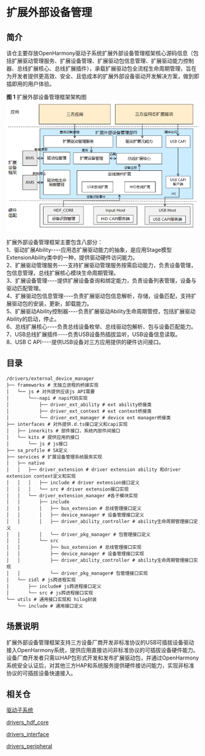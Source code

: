 # 扩展外部设备管理

## 简介

该仓主要存放OpenHarmony驱动子系统扩展外部设备管理框架核心源码信息（包括扩展驱动管理服务、扩展设备管理、扩展驱动包信息管理、扩展驱动能力控制器、总线扩展核心、总线扩展插件），承载扩展驱动包全流程生命周期管理，旨在为开发者提供更高效、安全、且低成本的扩展外部设备驱动开发解决方案，做到即插即用的用户体验。

**图 1**  扩展外部设备管理框架架构图 
![](figures/architecture-of-the-ext-device-manager.png)

扩展外部设备管理框架主要包含八部分：<br>
1、驱动扩展Ability----应用态扩展驱动能力的抽象，是应用Stage模型ExtensionAbility类中的一种，提供驱动硬件访问能力。<br>
2、扩展驱动管理服务----支持扩展驱动管理服务按需启动能力，负责设备管理，包信息管理，总线扩展核心模块生命周期管理。<br>
3、扩展设备管理----提供扩展设备查询和绑定能力，负责设备列表管理，设备与驱动匹配管理。<br>
4、扩展驱动包信息管理----负责扩展驱动包信息解析，存储，设备匹配，支持扩展驱动包的安装，更新，卸载能力。<br>
5、扩展驱动Ability控制器----负责扩展驱动Ability生命周期管控，包括扩展驱动Ability的启动，停止。<br>
6、总线扩展核心----负责总线设备枚举、总线驱动包解析、包与设备匹配能力。<br>
7、USB总线扩展插件----负责USB设备热插拔监听，USB设备信息读取。<br>
8、USB C API----提供USB设备对三方应用提供的硬件访问接口。<br>

## 目录

```
/drivers/external_device_manager
├── frameworks # 无独立进程的桥接实现
│   └── js # 对外提供应该js API需要
│       └──-napi # napi代码实现
│           ├── driver_ext_ability # ext ability桥接类
│           ├── driver_ext_context # ext context桥接类
│           └── driver_ext_manager # device ext manager桥接类
├── interfaces # 对外提供.d.ts接口定义和capi实现
│   ├── innerkits # 部件接口，系统内部件间接口
│   └── kits # 提供应用的接口
│       └── js # js接口
├── sa_profile # SA定义
├── services # 扩展设备管理系统服务实现
│   ├── native
│   │   ├── driver_extension # driver extension ability 和driver extension context定义和实现
│   │   │   ├── include # driver extension接口定义 
│   │   │   └── src # driver extension接口实现
│   │   └── driver_extension_manager #各子模块实现
│   │       ├── include
│   │       │   ├── bus_extension # 总线管理接口定义
│   │       │   ├── device_manager # 设备管理接口定义
│   │       │   ├── driver_ability_controller # ability生命周期管理接口定义
│   │       │   └── driver_pkg_manager # 包管理接口定义
│   │       └── src
│   │           ├── bus_extension # 总线管理接口实现
│   │           ├── device_manager # 设备管理接口实现
│   │           ├── driver_ability_controller # ability生命周期管理接口实现
│   │           └── driver_pkg_manager# 包管理接口实现
│   └── zidl # js跨进程实现
│       ├── include# js跨进程接口定义
│       └── src # js跨进程接口实现
└── utils # 通用接口实现和 hilog封装
    └── include # 通用接口定义
```

## 场景说明
扩展外部设备管理框架支持三方设备厂商开发非标准协议的USB可插拔设备驱动接入OpenHarmony系统，提供应用直接访问非标准协议的可插拔设备硬件能力。设备厂商开发者只需以HAP包形式开发和发布扩展驱动包，并通过OpenHarmony系统安全认证后，对其他三方HAP和系统服务提供硬件接访问能力，实现非标准协议的可插拔设备快速接入。

## 相关仓

[驱动子系统](https://gitee.com/openharmony/docs/blob/master/zh-cn/readme/%E9%A9%B1%E5%8A%A8%E5%AD%90%E7%B3%BB%E7%BB%9F.md)

[drivers\_hdf\_core](https://gitee.com/openharmony/drivers_hdf_core/blob/master/README_zh.md)

[drivers\_interface](https://gitee.com/openharmony/drivers_interface/blob/master/README_ZH.md)

[drivers\_peripheral](https://gitee.com/openharmony/drivers_peripheral/blob/master/README_zh.md)
